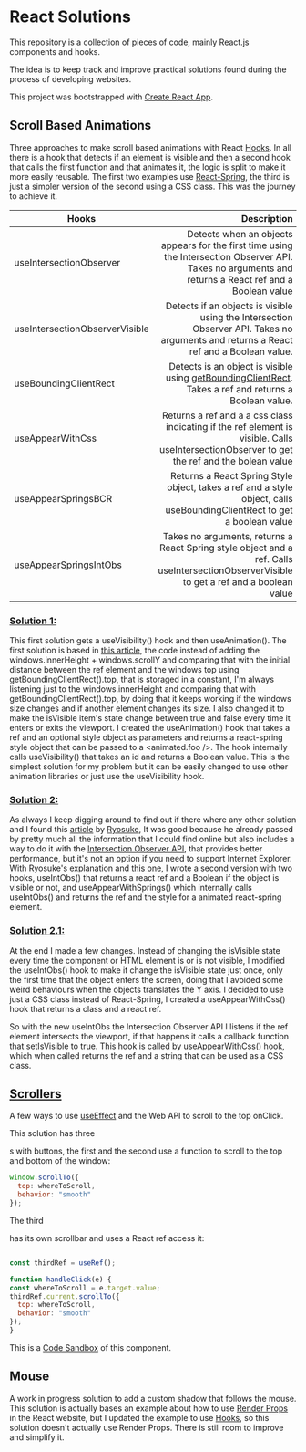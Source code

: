 # React Solutions

This repository is a collection of pieces of code, mainly React.js components and hooks.

The idea is to keep track and improve practical solutions found during the process of developing websites.

This project was bootstrapped with [Create React App](https://github.com/facebook/create-react-app).

## Scroll Based Animations

Three approaches to make scroll based animations with React [Hooks](https://reactjs.org/docs/hooks-intro.html). In all there is a hook that detects if an element is visible and then a second hook that calls the first function and that animates it, the logic is split to make it more easily reusable. The first two examples use [React-Spring](https://react-spring.io/), the third is just a simpler version of the second using a CSS class. This was the journey to achieve it.

| Hooks                           | Description   |
|--------------------------       | -------------:|
|useIntersectionObserver         |Detects when an objects appears for the first time using the Intersection Observer API. Takes no arguments and returns a React ref and a Boolean value |
|useIntersectionObserverVisible  |Detects if an objects is visible using the Intersection Observer API. Takes no arguments and returns a React ref and a Boolean value. |
|useBoundingClientRect           |Detects is an object is visible using [getBoundingClientRect](https://developer.mozilla.org/en-US/docs/Web/API/Element/getBoundingClientRect). Takes a ref and returns a Boolean value. |
|useAppearWithCss                |Returns a ref and a a css class indicating if the ref element is visible. Calls useIntersectionObserver to get the ref and the bolean value|
|useAppearSpringsBCR             |Returns a React Spring Style object, takes a ref and a style object, calls useBoundingClientRect to get a boolean value |
|useAppearSpringsIntObs          |Takes no arguments, returns a React Spring style object and a ref. Calls useIntersectionObserverVisible to get a ref and a boolean value |

### [Solution 1:](/src/Components/Hooks/Visibility.jsx)
This first solution gets a  useVisibility() hook and then useAnimation().
The first solution is based in [this article](https://dev.to/chriseickemeyergh/building-custom-scroll-animations-using-react-hooks-4h6f), the code instead of adding the windows.innerHeight + windows.scrollY and comparing that with the initial distance between the ref element and the windows top using getBoundingClientRect().top, that is storaged in a constant, I'm always listening just to the windows.innerHeight and comparing that with getBoundingClientRect().top, by doing that it keeps working if the windows size changes and if another element changes its size. I also changed it to make the isVisible item's state change between true and false every time it enters or exits the viewport. I created the useAnimation() hook that takes a ref and an optional style object as parameters and returns a react-spring style object that can be passed to a <animated.foo />. The hook internally calls useVisibility() that takes an id and returns a Boolean value. This is the simplest solution for my problem but it can be easily changed to use other animation libraries or just use the useVisibility hook.

### [Solution 2:](/src/Components/Hooks/IntObs.jsx)
As always I keep digging around to find out if there where any other solution and I found this [article](https://whoisryosuke.com/blog/2020/handling-scroll-based-animations-in-react/) by [Ryosuke](https://twitter.com/whoisryosuke), It was good because he already passed by pretty much all the information that I could find online but also includes a way to do it with the [Intersection Observer API](https://developer.mozilla.org/en-US/docs/Web/API/Intersection_Observer_API), that provides better performance, but it's not an option if you need to support Internet Explorer. With Ryosuke's explanation and [this one](https://dev.to/producthackers/intersection-observer-using-react-49ko), I wrote a second version with two hooks, useIntObs() that returns a react ref and a Boolean if the object is visible or not, and
useAppearWithSprings() which internally calls useIntObs() and returns the ref and the style for a animated react-spring element.

### [Solution 2.1:](/src/Components/Hooks/IntObsWithCss.jsx)
At the end I made a few changes. Instead of changing the isVisible state every time the component or HTML element is or is not visible, I modified the useIntObs() hook to make it change the isVisible state just once, only the first time that the object enters the screen, doing that I avoided some weird behaviours when the objects translates the Y axis.  I decided to use just a CSS class instead of React-Spring, I created a useAppearWithCss() hook that returns a class and a react ref.

So with the new useIntObs the Intersection Observer API I listens if the ref element intersects the viewport, if that happens it calls a callback function that setIsVisible to true. This hook is called by useAppearWithCss() hook, which when called returns the ref and a string that can be used as a CSS class.

## [Scrollers](/src/Components/Scrollers)

A few ways to use [useEffect](https://reactjs.org/docs/hooks-effect.html) and the Web API to scroll to the top onClick.

This solution has three <div>s with buttons, the first and the second use a function to scroll to the top and bottom of the window:

```javascript
window.scrollTo({
  top: whereToScroll,
  behavior: "smooth"
});
```

The third <div> has its own scrollbar and uses a React ref access it:

```javascript

const thirdRef = useRef();

function handleClick(e) {
const whereToScroll = e.target.value;
thirdRef.current.scrollTo({
  top: whereToScroll,
  behavior: "smooth"
});
}
```

This is a [Code Sandbox](https://codesandbox.io/s/scrollers-865zb) of this component.

## Mouse

A work in progress solution to add a custom shadow that follows the mouse. This solution is actually bases an example about how to use [Render Props](https://reactjs.org/docs/render-props.html) in the React website, but I updated the example to use [Hooks](https://reactjs.org/docs/hooks-intro.html), so this solution doesn't actually use Render Props. There is still room to improve and simplify it.
